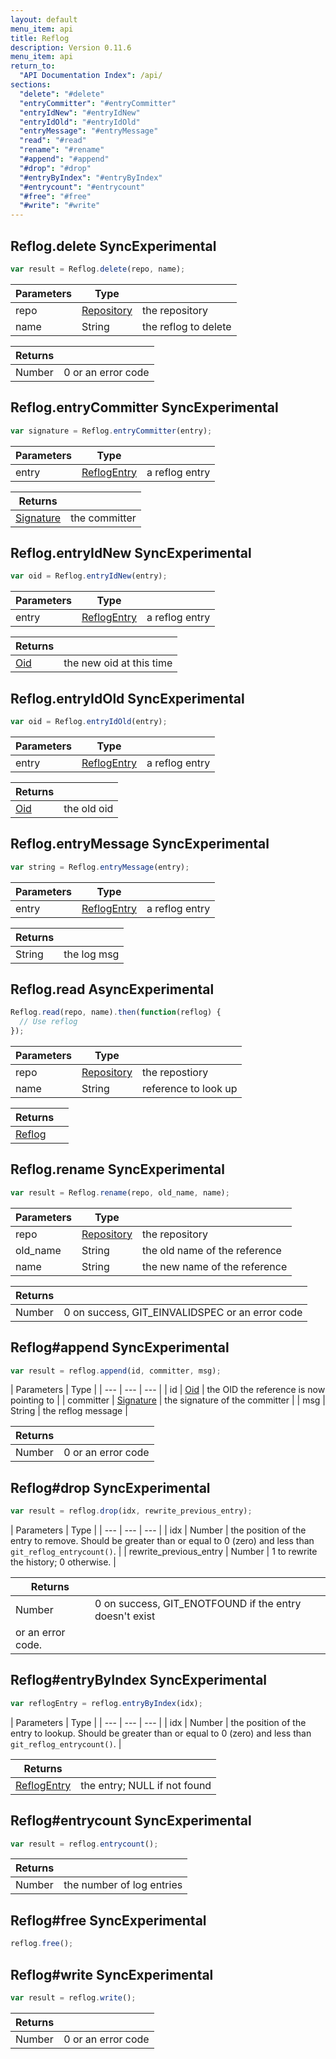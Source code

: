 ```yaml
---
layout: default
menu_item: api
title: Reflog
description: Version 0.11.6
menu_item: api
return_to:
  "API Documentation Index": /api/
sections:
  "delete": "#delete"
  "entryCommitter": "#entryCommitter"
  "entryIdNew": "#entryIdNew"
  "entryIdOld": "#entryIdOld"
  "entryMessage": "#entryMessage"
  "read": "#read"
  "rename": "#rename"
  "#append": "#append"
  "#drop": "#drop"
  "#entryByIndex": "#entryByIndex"
  "#entrycount": "#entrycount"
  "#free": "#free"
  "#write": "#write"
---
```


## <a name="delete"></a><span>Reflog.</span>delete <span class="tags"><span class="sync">Sync</span><span class="experimental">Experimental</span></span>

```js
var result = Reflog.delete(repo, name);
```

| Parameters | Type |   |
| --- | --- | --- |
| repo | [Repository](/api/repository/) | the repository |
| name | String | the reflog to delete |

| Returns |  |
| --- | --- |
| Number |  0 or an error code |

## <a name="entryCommitter"></a><span>Reflog.</span>entryCommitter <span class="tags"><span class="sync">Sync</span><span class="experimental">Experimental</span></span>

```js
var signature = Reflog.entryCommitter(entry);
```

| Parameters | Type |   |
| --- | --- | --- |
| entry | [ReflogEntry](/api/reflog_entry/) | a reflog entry |

| Returns |  |
| --- | --- |
| [Signature](/api/signature/) |  the committer |

## <a name="entryIdNew"></a><span>Reflog.</span>entryIdNew <span class="tags"><span class="sync">Sync</span><span class="experimental">Experimental</span></span>

```js
var oid = Reflog.entryIdNew(entry);
```

| Parameters | Type |   |
| --- | --- | --- |
| entry | [ReflogEntry](/api/reflog_entry/) | a reflog entry |

| Returns |  |
| --- | --- |
| [Oid](/api/oid/) |  the new oid at this time |

## <a name="entryIdOld"></a><span>Reflog.</span>entryIdOld <span class="tags"><span class="sync">Sync</span><span class="experimental">Experimental</span></span>

```js
var oid = Reflog.entryIdOld(entry);
```

| Parameters | Type |   |
| --- | --- | --- |
| entry | [ReflogEntry](/api/reflog_entry/) | a reflog entry |

| Returns |  |
| --- | --- |
| [Oid](/api/oid/) |  the old oid |

## <a name="entryMessage"></a><span>Reflog.</span>entryMessage <span class="tags"><span class="sync">Sync</span><span class="experimental">Experimental</span></span>

```js
var string = Reflog.entryMessage(entry);
```

| Parameters | Type |   |
| --- | --- | --- |
| entry | [ReflogEntry](/api/reflog_entry/) | a reflog entry |

| Returns |  |
| --- | --- |
| String |  the log msg |

## <a name="read"></a><span>Reflog.</span>read <span class="tags"><span class="async">Async</span><span class="experimental">Experimental</span></span>

```js
Reflog.read(repo, name).then(function(reflog) {
  // Use reflog
});
```

| Parameters | Type |   |
| --- | --- | --- |
| repo | [Repository](/api/repository/) | the repostiory |
| name | String | reference to look up |

| Returns |  |
| --- | --- |
| [Reflog](/api/reflog/) |  |

## <a name="rename"></a><span>Reflog.</span>rename <span class="tags"><span class="sync">Sync</span><span class="experimental">Experimental</span></span>

```js
var result = Reflog.rename(repo, old_name, name);
```

| Parameters | Type |   |
| --- | --- | --- |
| repo | [Repository](/api/repository/) | the repository |
| old_name | String | the old name of the reference |
| name | String | the new name of the reference |

| Returns |  |
| --- | --- |
| Number |  0 on success, GIT_EINVALIDSPEC or an error code |

## <a name="append"></a><span>Reflog#</span>append <span class="tags"><span class="sync">Sync</span><span class="experimental">Experimental</span></span>

```js
var result = reflog.append(id, committer, msg);
```

| Parameters | Type |
| --- | --- | --- |
| id | [Oid](/api/oid/) | the OID the reference is now pointing to |
| committer | [Signature](/api/signature/) | the signature of the committer |
| msg | String | the reflog message |

| Returns |  |
| --- | --- |
| Number |  0 or an error code |

## <a name="drop"></a><span>Reflog#</span>drop <span class="tags"><span class="sync">Sync</span><span class="experimental">Experimental</span></span>

```js
var result = reflog.drop(idx, rewrite_previous_entry);
```

| Parameters | Type |
| --- | --- | --- |
| idx | Number | the position of the entry to remove. Should be greater than or equal to 0 (zero) and less than `git_reflog_entrycount()`. |
| rewrite_previous_entry | Number | 1 to rewrite the history; 0 otherwise. |

| Returns |  |
| --- | --- |
| Number |  0 on success, GIT_ENOTFOUND if the entry doesn't exist
 or an error code. |

## <a name="entryByIndex"></a><span>Reflog#</span>entryByIndex <span class="tags"><span class="sync">Sync</span><span class="experimental">Experimental</span></span>

```js
var reflogEntry = reflog.entryByIndex(idx);
```

| Parameters | Type |
| --- | --- | --- |
| idx | Number | the position of the entry to lookup. Should be greater than or equal to 0 (zero) and less than `git_reflog_entrycount()`. |

| Returns |  |
| --- | --- |
| [ReflogEntry](/api/reflog_entry/) |  the entry; NULL if not found |

## <a name="entrycount"></a><span>Reflog#</span>entrycount <span class="tags"><span class="sync">Sync</span><span class="experimental">Experimental</span></span>

```js
var result = reflog.entrycount();
```

| Returns |  |
| --- | --- |
| Number |  the number of log entries |

## <a name="free"></a><span>Reflog#</span>free <span class="tags"><span class="sync">Sync</span><span class="experimental">Experimental</span></span>

```js
reflog.free();
```

## <a name="write"></a><span>Reflog#</span>write <span class="tags"><span class="sync">Sync</span><span class="experimental">Experimental</span></span>

```js
var result = reflog.write();
```

| Returns |  |
| --- | --- |
| Number |  0 or an error code |

